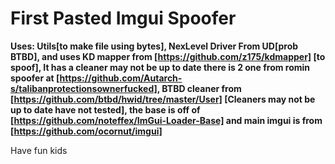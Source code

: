 # First Pasted Imgui Spoofer

**Uses: Utils[to make file using bytes], NexLevel Driver From UD[prob BTBD], and uses KD mapper from [https://github.com/z175/kdmapper] [to spoof], It has a cleaner may not be up to date there is 2 one from romin spoofer at [https://github.com/Autarch-s/talibanprotectionsownerfucked], BTBD cleaner from [https://github.com/btbd/hwid/tree/master/User] [Cleaners may not be up to date have not tested], the base is off of [https://github.com/noteffex/ImGui-Loader-Base] and main imgui is from [https://github.com/ocornut/imgui]**

Have fun kids
